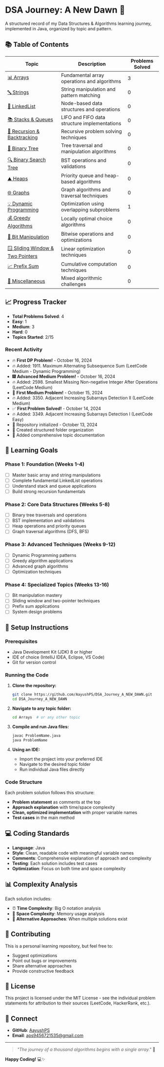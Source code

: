 # DSA Journey: A New Dawn 🌅

A structured record of my Data Structures & Algorithms learning journey, implemented in Java, organized by topic and pattern.

## 📚 Table of Contents

| Topic | Description | Problems Solved |
|-------|-------------|----------------|
| [📊 Arrays](./Arrays) | Fundamental array operations and algorithms | 3 |
| [🔤 Strings](./Strings) | String manipulation and pattern matching | 0 |
| [🔗 LinkedList](./LinkedList) | Node-based data structures and operations | 0 |
| [📚 Stacks & Queues](./Stacks_Queues) | LIFO and FIFO data structure implementations | 0 |
| [🔄 Recursion & Backtracking](./Recursion_Backtracking) | Recursive problem solving techniques | 0 |
| [🌳 Binary Tree](./BinaryTree) | Tree traversal and manipulation algorithms | 0 |
| [🔍 Binary Search Tree](./BST) | BST operations and validations | 0 |
| [⛰️ Heaps](./Heaps) | Priority queue and heap-based algorithms | 0 |
| [🌐 Graphs](./Graphs) | Graph algorithms and traversal techniques | 0 |
| [💡 Dynamic Programming](./DynamicProgramming) | Optimization using overlapping subproblems | 1 |
| [💰 Greedy Algorithms](./Greedy) | Locally optimal choice algorithms | 0 |
| [🔢 Bit Manipulation](./BitManipulation) | Bitwise operations and optimizations | 0 |
| [🪟 Sliding Window & Two Pointers](./SlidingWindow_TwoPointers) | Linear optimization techniques | 0 |
| [📈 Prefix Sum](./PrefixSum) | Cumulative computation techniques | 0 |
| [🎯 Miscellaneous](./Miscellaneous) | Mixed algorithmic challenges | 0 |

## 📈 Progress Tracker

- **Total Problems Solved**: 4
- **Easy**: 1
- **Medium**: 3  
- **Hard**: 0
- **Topics Started**: 2/15

### Recent Activity
- 🔥 **First DP Problem!** - October 16, 2024
- 🔥 Added: 1911. Maximum Alternating Subsequence Sum (LeetCode Medium - Dynamic Programming)
- 🎆 **Advanced Medium Problem!** - October 16, 2024
- 🔥 Added: 2598. Smallest Missing Non-negative Integer After Operations (LeetCode Medium)
- 🚀 **First Medium Problem!** - October 15, 2024
- 🔥 Added: 3350. Adjacent Increasing Subarrays Detection II (LeetCode Medium)
- ✅ **First Problem Solved!** - October 14, 2024
- 🔥 Added: 3349. Adjacent Increasing Subarrays Detection I (LeetCode Easy)
- 🎉 Repository initialized - October 13, 2024
- 📁 Created structured folder organization
- 📝 Added comprehensive topic documentation

## 🎯 Learning Goals

### Phase 1: Foundation (Weeks 1-4)
- [ ] Master basic array and string manipulations
- [ ] Complete fundamental LinkedList operations
- [ ] Understand stack and queue applications
- [ ] Build strong recursion fundamentals

### Phase 2: Core Data Structures (Weeks 5-8)
- [ ] Binary tree traversals and operations
- [ ] BST implementation and validations
- [ ] Heap operations and priority queues
- [ ] Graph traversal algorithms (DFS, BFS)

### Phase 3: Advanced Techniques (Weeks 9-12)
- [ ] Dynamic Programming patterns
- [ ] Greedy algorithm applications
- [ ] Advanced graph algorithms
- [ ] Optimization techniques

### Phase 4: Specialized Topics (Weeks 13-16)
- [ ] Bit manipulation mastery
- [ ] Sliding window and two-pointer techniques
- [ ] Prefix sum applications
- [ ] System design problems

## 🚀 Setup Instructions

### Prerequisites
- Java Development Kit (JDK) 8 or higher
- IDE of choice (IntelliJ IDEA, Eclipse, VS Code)
- Git for version control

### Running the Code

1. **Clone the repository:**
   ```bash
   git clone https://github.com/AayushPS/DSA_Journey_A_NEW_DAWN.git
   cd DSA_Journey_A_NEW_DAWN
   ```

2. **Navigate to any topic folder:**
   ```bash
   cd Arrays  # or any other topic
   ```

3. **Compile and run Java files:**
   ```bash
   javac ProblemName.java
   java ProblemName
   ```

4. **Using an IDE:**
   - Import the project into your preferred IDE
   - Navigate to the desired topic folder
   - Run individual Java files directly

### Code Structure
Each problem solution follows this structure:
- **Problem statement** as comments at the top
- **Approach explanation** with time/space complexity
- **Clean, optimized implementation** with proper variable names
- **Test cases** in the main method

## 💻 Coding Standards

- **Language**: Java
- **Style**: Clean, readable code with meaningful variable names
- **Comments**: Comprehensive explanation of approach and complexity
- **Testing**: Each solution includes test cases
- **Optimization**: Focus on both time and space complexity

## 📊 Complexity Analysis

Each solution includes:
- ⏰ **Time Complexity**: Big O notation analysis
- 💾 **Space Complexity**: Memory usage analysis  
- 🔄 **Alternative Approaches**: When multiple solutions exist

## 🤝 Contributing

This is a personal learning repository, but feel free to:
- Suggest optimizations
- Point out bugs or improvements
- Share alternative approaches
- Provide constructive feedback

## 📜 License

This project is licensed under the MIT License - see the individual problem statements for attribution to their sources (LeetCode, HackerRank, etc.).

## 🔗 Connect

- **GitHub**: [AayushPS](https://github.com/AayushPS)
- **Email**: aps9456721535@gmail.com

---

> *"The journey of a thousand algorithms begins with a single array."* 🌟

**Happy Coding!** 💻✨